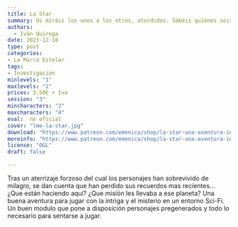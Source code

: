 ```yaml
---
title: La Star
summary: Os miráis los unos a los otros, aturdidos. Sabéis quiénes sois, pero... ¿Qué estáis haciendo aquí?
authors:
  - Iván Quiroga
date: 2023-12-10
type: post
categories:
- La Marca Estelar
tags:
- Investigación
minlevels: "1"
maxlevels: "2" 
prices: 3.50€ + Iva  
session: "3" 
mincharacters: "2" 
maxcharacters: "4" 
eval:  no oficial 
cover: "lme-la-star.jpg"
download: "https://www.patreon.com/emenica/shop/la-star-una-aventura-iniciatica-para-la-72555"
moreinfo: "https://www.patreon.com/emenica/shop/la-star-una-aventura-iniciatica-para-la-72555"
license: "OGL"
draft: false

---
```


Tras un aterrizaje forzoso del cual los personajes han sobrevivido de milagro, se dan cuenta que han perdido sus recuerdos mas recientes…
¿Que están haciendo aquí? ¿Que misión les llevaba a ese planeta?
Una buena aventura para jugar con la intriga y el misterio en un entorno Sci-Fi.
Un buen modulo que pone a disposición personajes pregenerados y todo lo necesario para sentarse a jugar.
